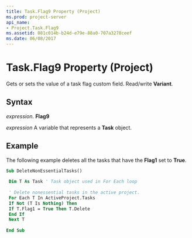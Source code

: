 ```yaml
---
title: Task.Flag9 Property (Project)
ms.prod: project-server
api_name:
- Project.Task.Flag9
ms.assetid: 081c014b-b24d-e79e-88a0-707a3278ceef
ms.date: 06/08/2017
---
```



# Task.Flag9 Property (Project)

Gets or sets the value of a task flag custom field. Read/write **Variant**.


## Syntax

 _expression_. **Flag9**

 _expression_ A variable that represents a **Task** object.


## Example

The following example deletes all the tasks that have the **Flag1** set to **True**.


```vb
Sub DeleteNonEssentialTasks() 
 
 Dim T As Task ' Task object used in For Each loop 
 
 ' Delete nonessential tasks in the active project. 
 For Each T In ActiveProject.Tasks 
 If Not (T Is Nothing) Then 
 If T.Flag1 = True Then T.Delete 
 End If 
 Next T 
 
End Sub
```


